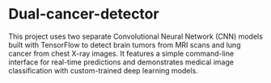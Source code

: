 # Dual-cancer-detector
This project uses two separate Convolutional Neural Network (CNN) models built with TensorFlow to detect brain tumors from MRI scans and lung cancer from chest X-ray images. It features a simple command-line interface for real-time predictions and demonstrates medical image classification with custom-trained deep learning models.

